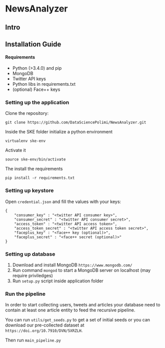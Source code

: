 # NewsAnalyzer

## Intro

## Installation Guide

#### Requirements
- Python (>3.4.0) and pip
- MongoDB
- Twitter API keys
- Python libs in requirements.txt
- (optional) Face++ keys

### Setting up the application

Clone the repository:

`git clone https://github.com/DataSciencePolimi/NewsAnalyzer.git`

Inside the SKE folder initialize a python environment

`virtualenv ske-env`

Activate it

`source ske-env/bin/activate`

The install the requirements

`pip install -r requirements.txt`

### Setting up keystore

Open `credential.json` and fill the values with your keys:

```
{
    "consumer_key" : "<twitter API consumer key>",
    "consumer_secret" : "<twitter API consumer secret>",
    "access_token" : "<twitter API access token>",
    "access_token_secret" : "<twitter API access token secret>",
    "faceplus_key" : "<face++ key (optional)>",
    "faceplus_secret" : "<face++ secret (optional)>"
}
```

### Setting up database

1. Download and install MongoDB `https://www.mongodb.com/`
2. Run command `mongod` to start a MongoDB server on localhost (may require priviledges)
3. Run `setup.py` script inside application folder


### Run the pipeline

In order to start collecting users, tweets and articles your database need to contain at least one article entity to feed the recursive pipeline. 

You can run `utils/get_seeds.py` to get a set of initial seeds or you can download our pre-collected dataset at `https://doi.org/10.7910/DVN/5XRZLH`.

Then run `main_pipeline.py`



